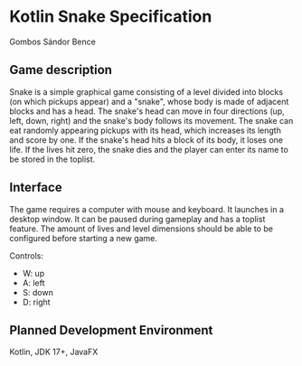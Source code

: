 # Kotlin Snake Specification
Gombos Sándor Bence

## Game description
Snake is a simple graphical game consisting of a level divided into blocks (on which pickups appear) and a "snake", whose body is made of adjacent blocks and has a head.
The snake's head can move in four directions (up, left, down, right) and the snake's body follows its movement.
The snake can eat randomly appearing pickups with its head, which increases its length and score by one.
If the snake's head hits a block of its body, it loses one life.
If the lives hit zero, the snake dies and the player can enter its name to be stored in the toplist.

## Interface
The game requires a computer with mouse and keyboard.
It launches in a desktop window.
It can be paused during gameplay and has a toplist feature.
The amount of lives and level dimensions should be able to be configured before starting a new game.

Controls:
- W: up
- A: left
- S: down
- D: right

## Planned Development Environment
Kotlin, JDK 17+, JavaFX
